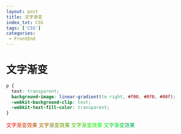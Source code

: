 ```yaml
---
layout: post
title: 文字渐变
index_txt: CSS
tags: ['CSS']
categories:
 - FrontEnd
---
```


# 文字渐变
```css
p {
  text: transparent;
  background-image: linear-gradient(to right, #f00, #0f0, #00f);
  -webkit-background-clip: text;
  -webkit-text-fill-color: transparent;
}
```
<div class="code-preview">
  <div class="text-gradient">文字渐变效果 文字渐变效果 文字渐变效果 文字渐变效果 </div>
</div>

<style>
.text-gradient {
  text: transparent;
  background-image: linear-gradient(to right, #f00, #0f0, #00f);
  -webkit-background-clip: text;
  -webkit-text-fill-color: transparent;
}
</style>